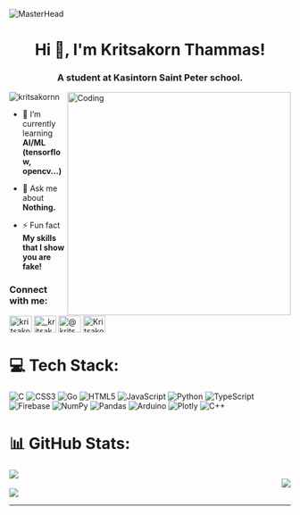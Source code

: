 ![MasterHead](https://files.realpython.com/media/The-Best-Books-for-Python-Beginners_Watermarked.530f76514c63.jpg)
<h1 align="center">Hi 👋, I'm Kritsakorn Thammas!</h1>
<h3 align="center">A student at Kasintorn Saint Peter school.</h3>
<img align="right" alt="Coding" width="400" src="https://thumbs.gfycat.com/DifficultLimpingBubblefish-max-1mb.gif">
<p align="left"> <img src="https://komarev.com/ghpvc/?username=kritsakornn&label=Profile%20views&color=0e75b6&style=flat" alt="kritsakornn" /> </p>

- 🌱 I’m currently learning **AI/ML (tensorflow, opencv...)**

- 💬 Ask me about **Nothing.**

- ⚡ Fun fact **My skills that I show you are fake!**

<h3 align="left">Connect with me:</h3>
<p align="left">
<a href="https://fb.com/kritsakorn thammas" target="blank"><img align="center" src="https://raw.githubusercontent.com/rahuldkjain/github-profile-readme-generator/master/src/images/icons/Social/facebook.svg" alt="kritsakorn thammas" height="30" width="40" /></a>
<a href="https://instagram.com/_kritsakornn_" target="blank"><img align="center" src="https://raw.githubusercontent.com/rahuldkjain/github-profile-readme-generator/master/src/images/icons/Social/instagram.svg" alt="_kritsakornn_" height="30" width="40" /></a>
<a href="https://medium.com/@kritsakornn" target="blank"><img align="center" src="https://raw.githubusercontent.com/rahuldkjain/github-profile-readme-generator/master/src/images/icons/Social/medium.svg" alt="@kritsakornn" height="30" width="40" /></a>
<a href="https://discord.gg/Kritsakorn#2831" target="blank"><img align="center" src="https://raw.githubusercontent.com/rahuldkjain/github-profile-readme-generator/master/src/images/icons/Social/discord.svg" alt="Kritsakorn#2831" height="30" width="40" /></a>
</p>


# 💻 Tech Stack:
![C](https://img.shields.io/badge/c-%2300599C.svg?style=for-the-badge&logo=c&logoColor=white) ![CSS3](https://img.shields.io/badge/css3-%231572B6.svg?style=for-the-badge&logo=css3&logoColor=white) ![Go](https://img.shields.io/badge/go-%2300ADD8.svg?style=for-the-badge&logo=go&logoColor=white) ![HTML5](https://img.shields.io/badge/html5-%23E34F26.svg?style=for-the-badge&logo=html5&logoColor=white) ![JavaScript](https://img.shields.io/badge/javascript-%23323330.svg?style=for-the-badge&logo=javascript&logoColor=%23F7DF1E) ![Python](https://img.shields.io/badge/python-3670A0?style=for-the-badge&logo=python&logoColor=ffdd54) ![TypeScript](https://img.shields.io/badge/typescript-%23007ACC.svg?style=for-the-badge&logo=typescript&logoColor=white) ![Firebase](https://img.shields.io/badge/firebase-%23039BE5.svg?style=for-the-badge&logo=firebase) ![NumPy](https://img.shields.io/badge/numpy-%23013243.svg?style=for-the-badge&logo=numpy&logoColor=white) ![Pandas](https://img.shields.io/badge/pandas-%23150458.svg?style=for-the-badge&logo=pandas&logoColor=white) ![Arduino](https://img.shields.io/badge/-Arduino-00979D?style=for-the-badge&logo=Arduino&logoColor=white) ![Plotly](https://img.shields.io/badge/Plotly-%233F4F75.svg?style=for-the-badge&logo=plotly&logoColor=white) ![C++](https://img.shields.io/badge/c++-%2300599C.svg?style=for-the-badge&logo=c%2B%2B&logoColor=white)
# 📊 GitHub Stats:
![](https://github-readme-stats.vercel.app/api?username=Kritsakornn&theme=material-palenight&hide_border=false&include_all_commits=false&count_private=false)<br/>
<img align = "right" src = "https://github-readme-streak-stats.herokuapp.com/?user=Kritsakornn&theme=material-palenight&hide_border=false)"><br/>
![](https://github-readme-stats.vercel.app/api/top-langs/?username=Kritsakornn&theme=material-palenight&hide_border=false&include_all_commits=false&count_private=false&layout=compact)

---


<!-- Proudly created with GPRM ( https://gprm.itsvg.in ) -->
